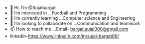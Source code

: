 - 👋 Hi, I’m @Sujalbargat
- 👀 I’m interested in ...Football and Programming
- 🌱 I’m currently learning ...Computer science and Engineering
- 💞️ I’m looking to collaborate on ...Communication and teamwork
- 📫 How to reach me ...Email- bargat.sujal000@gmail.com
- linkedin-https://www.linkedin.com/in/sujal-bargat09/

<!---
Sujalbargat/Sujalbargat is a ✨ special ✨ repository because its `README.md` (this file) appears on your GitHub profile.
You can click the Preview link to take a look at your changes.
--->
